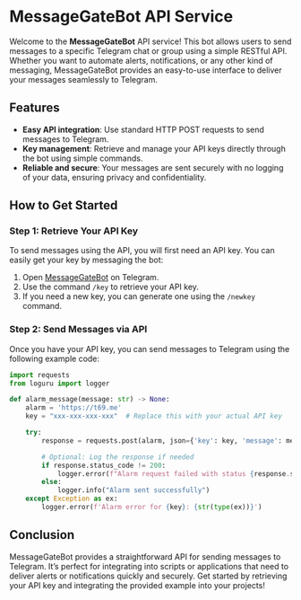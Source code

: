 # MessageGateBot API Service

Welcome to the **MessageGateBot** API service! This bot allows users to send messages to a specific Telegram chat or group using a simple RESTful API. Whether you want to automate alerts, notifications, or any other kind of messaging, MessageGateBot provides an easy-to-use interface to deliver your messages seamlessly to Telegram.

## Features
- **Easy API integration**: Use standard HTTP POST requests to send messages to Telegram.
- **Key management**: Retrieve and manage your API keys directly through the bot using simple commands.
- **Reliable and secure**: Your messages are sent securely with no logging of your data, ensuring privacy and confidentiality.

## How to Get Started

### Step 1: Retrieve Your API Key
To send messages using the API, you will first need an API key. You can easily get your key by messaging the bot:

1. Open [MessageGateBot](https://t.me/MessageGateBot) on Telegram.
2. Use the command `/key` to retrieve your API key.
3. If you need a new key, you can generate one using the `/newkey` command.

### Step 2: Send Messages via API

Once you have your API key, you can send messages to Telegram using the following example code:

```python
import requests
from loguru import logger

def alarm_message(message: str) -> None:
    alarm = 'https://t69.me'
    key = "xxx-xxx-xxx-xxx"  # Replace this with your actual API key

    try:
        response = requests.post(alarm, json={'key': key, 'message': message})

        # Optional: Log the response if needed
        if response.status_code != 200:
            logger.error(f"Alarm request failed with status {response.status_code}: {response.text}")
        else:
            logger.info("Alarm sent successfully")
    except Exception as ex:
        logger.error(f'Alarm error for {key}: {str(type(ex))}')

```
## Conclusion

MessageGateBot provides a straightforward API for sending messages to Telegram. It’s perfect for integrating into scripts or applications that need to deliver alerts or notifications quickly and securely. Get started by retrieving your API key and integrating the provided example into your projects!
